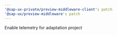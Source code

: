 ```yaml
---
'@sap-ux-private/preview-middleware-client': patch
'@sap-ux/preview-middleware': patch
---
```


Enable telemetry for adaptation project
